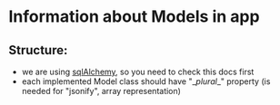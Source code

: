 # Information about Models in app
## Structure:
- we are using [sqlAlchemy](http://www.sqlalchemy.org/), so you need to check this docs first
- each implemented Model class should have "\__plural__" property (is needed for "jsonify", array representation)